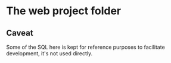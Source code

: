 # The web project folder
## Caveat
Some of the SQL here is kept for reference purposes to facilitate development, it's not used directly.


